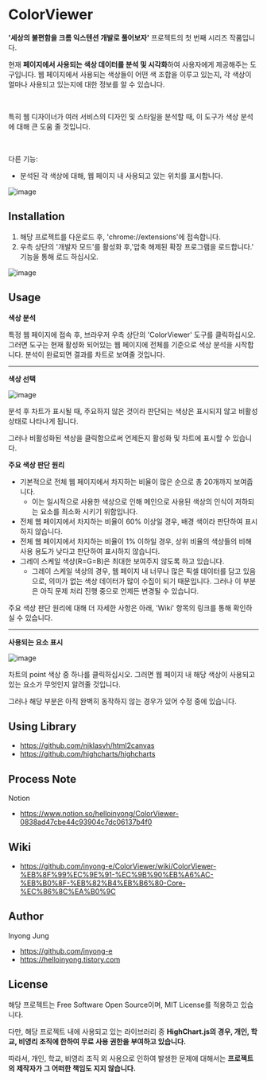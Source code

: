 # ColorViewer

**'세상의 불편함을 크롬 익스텐션 개발로 풀어보자'** 프로젝트의 첫 번째 시리즈 작품입니다.

현재 **페이지에서 사용되는 색상 데이터를 분석 및 시각화**하여 사용자에게 제공해주는 도구입니다. 웹 페이지에서 사용되는 색상들이 어떤 색 조합을 이루고 있는지, 각 색상이 얼마나 사용되고 있는지에 대한 정보를 알 수 있습니다.

<br/>

특히 웹 디자이너가 여러 서비스의 디자인 및 스타일을 분석할 때, 이 도구가 색상 분석에 대해 큰 도움 줄 것입니다.

<br/>

다른 기능:

- 분석된 각 색상에 대해, 웹 페이지 내 사용되고 있는 위치를 표시합니다.

![image](https://user-images.githubusercontent.com/13481627/89705551-63742080-d999-11ea-91a9-24ed6e502194.png)

## Installation

1. 해당 프로젝트를 다운로드 후, 'chrome://extensions'에 접속합니다.
2. 우측 상단의 '개발자 모드'를 활성화 후,'압축 해제된 확장 프로그램을 로드합니다.' 기능을 통해 로드 하십시오.

![image](https://user-images.githubusercontent.com/13481627/89787964-60c02980-db59-11ea-93a0-69fefededf83.png)

## Usage

**색상 분석**

특정 웹 페이지에 접속 후, 브라우저 우측 상단의 'ColorViewer' 도구를 클릭하십시오. 그러면 도구는 현재 활성화 되어있는 웹 페이지에 전체를 기준으로 색상 분석을 시작합니다. 분석이 완료되면 결과를 차트로 보여줄 것입니다.

---

**색상 선택**

![image](https://user-images.githubusercontent.com/13481627/89726606-23737300-da57-11ea-8e9c-3abf120c1c24.png)

분석 후 차트가 표시될 때, 주요하지 않은 것이라 판단되는 색상은 표시되지 않고 비활성 상태로 나타나게 됩니다.

그러나 비활성화된 색상을 클릭함으로써 언제든지 활성화 및 차트에 표시할 수 있습니다.

**주요 색상 판단 원리**

- 기본적으로 전체 웹 페이지에서 차지하는 비율이 많은 순으로 총 20개까지 보여줍니다.
  - 이는 일시적으로 사용한 색상으로 인해 메인으로 사용된 색상의 인식이 저하되는 요소를 최소화 시키기 위함입니다.
- 전체 웹 페이지에서 차지하는 비율이 60% 이상일 경우, 배경 색이라 판단하여 표시하지 않습니다.
- 전체 웹 페이지에서 차지하는 비율이 1% 이하일 경우, 상위 비율의 색상들의 비해 사용 용도가 낮다고 판단하여 표시하지 않습니다.
- 그레이 스케일 색상(R=G=B)은 최대한 보여주지 않도록 하고 있습니다.
  - 그레이 스케일 색상의 경우, 웹 페이지 내 너무나 많은 픽셀 데이터를 담고 있음으로, 의미가 없는 색상 데이터가 많이 수집이 되기 때문입니다. 그러나 이 부분은 아직 문제 처리 진행 중으로 언제든 변경될 수 있습니다.

주요 색상 판단 원리에 대해 더 자세한 사항은 아래, 'Wiki' 항목의 링크를 통해 확인하실 수 있습니다.

---

**사용되는 요소 표시**

![image](https://user-images.githubusercontent.com/13481627/89726473-ec509200-da55-11ea-8702-62dcf9937fae.png)

차트의 point 색상 중 하나를 클릭하십시오. 그러면 웹 페이지 내 해당 색상이 사용되고 있는 요소가 무엇인지 알려줄 것입니다.

그러나 해당 부분은 아직 완벽히 동작하지 않는 경우가 있어 수정 중에 있습니다.

## Using Library

- https://github.com/niklasvh/html2canvas
- https://github.com/highcharts/highcharts

## Process Note

Notion

- https://www.notion.so/helloinyong/ColorViewer-0838ad47cbe44c93904c7dc06137b4f0

## Wiki

- https://github.com/inyong-e/ColorViewer/wiki/ColorViewer-%EB%8F%99%EC%9E%91-%EC%9B%90%EB%A6%AC-%EB%B0%8F-%EB%82%B4%EB%B6%80-Core-%EC%86%8C%EA%B0%9C

## Author

Inyong Jung

- https://github.com/inyong-e
- https://helloinyong.tistory.com

## License

해당 프로젝트는 Free Software Open Source이며, MIT License를 적용하고 있습니다.

다만, 해당 프로젝트 내에 사용되고 있는 라이브러리 중 **HighChart.js의 경우, 개인, 학교, 비영리 조직에 한하여 무료 사용 권한을 부여하고 있습니다.**

따라서, 개인, 학교, 비영리 조직 외 사용으로 인하여 발생한 문제에 대해서는 **프로젝트의 제작자가 그 어떠한 책임도 지지 않습니다.**
